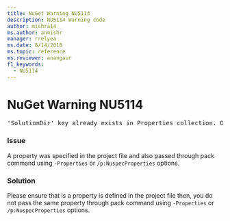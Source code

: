```yaml
---
title: NuGet Warning NU5114
description: NU5114 Warning code
author: mishra14
ms.author: anmishr
manager: rrelyea
ms.date: 8/14/2018
ms.topic: reference
ms.reviewer: anangaur
f1_keywords:
  - NU5114
---
```


# NuGet Warning NU5114
<pre>'SolutionDir' key already exists in Properties collection. Overriding value.</pre>

### Issue

A property was specified in the project file and also passed through pack command using `-Properties` or `/p:NuspecProperties` options. 


### Solution

Please ensure that is a property is defined in the project file then, you do not pass the same property through pack command using `-Properties` or `/p:NuspecProperties` options. 

